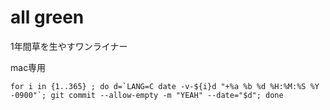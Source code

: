 # all green

1年間草を生やすワンライナー

mac専用

```
for i in {1..365} ; do d=`LANG=C date -v-${i}d "+%a %b %d %H:%M:%S %Y -0900"`; git commit --allow-empty -m "YEAH" --date="$d"; done
```
